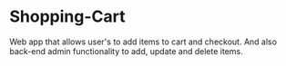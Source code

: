 # Shopping-Cart
Web app that allows user's to add items to cart and checkout. And also back-end admin functionality to add, update and delete items.
